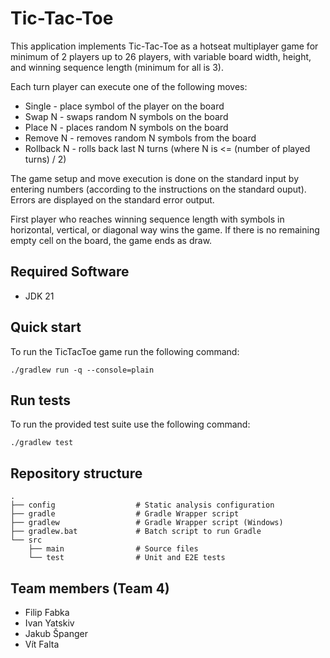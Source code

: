 # Tic-Tac-Toe

This application implements Tic-Tac-Toe as a hotseat multiplayer game for minimum of 2 players up to 26 players, with variable board width, height, and winning sequence length (minimum for all is 3). 

Each turn player can execute one of the following moves:
 - Single - place symbol of the player on the board
 - Swap N - swaps random N symbols on the board
 - Place N - places random N symbols on the board
 - Remove N - removes random N symbols from the board
 - Rollback N - rolls back last N turns (where N is <= (number of played turns) / 2)

The game setup and move execution is done on the standard input by entering numbers (according to the instructions on the standard ouput). Errors are displayed on the standard error output. 

 First player who reaches winning sequence length with symbols in horizontal, vertical, or diagonal way wins the game. If there is no remaining empty cell on the board, the game ends as draw.

## Required Software

- JDK 21

Quick start
-------------------

To run the TicTacToe game run the following command:

```shell
./gradlew run -q --console=plain
```

Run tests
-------------------

To run the provided test suite use the following command:

```shell
./gradlew test
```

## Repository structure
```
.
├── config                  # Static analysis configuration
├── gradle                  # Gradle Wrapper script
├── gradlew                 # Gradle Wrapper script (Windows)
├── gradlew.bat             # Batch script to run Gradle
└── src
    ├── main                # Source files
    └── test                # Unit and E2E tests
```
## Team members (Team 4)

- Filip Fabka
- Ivan Yatskiv
- Jakub Španger
- Vít Falta
